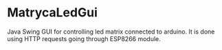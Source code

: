 # MatrycaLedGui

Java Swing GUI for controlling led matrix connected to arduino. It is done using HTTP requests going through ESP8266 module.




